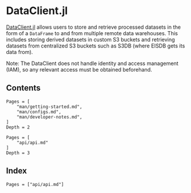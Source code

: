 # DataClient.jl
[DataClient.jl](https://gitlab.invenia.ca/invenia/Datafeeds/DataClient.jl) allows users to store and retrieve processed datasets in the form of a `DataFrame` to and from multiple remote data warehouses.
This includes storing derived datasets in custom S3 buckets and retrieving datasets from centralized S3 buckets such as S3DB (where EISDB gets its data from).

Note: The DataClient does not handle identity and access management (IAM), so any relevant access must be obtained beforehand.

## Contents
```@contents
Pages = [
    "man/getting-started.md",
    "man/configs.md",
    "man/developer-notes.md",
]
Depth = 2
```
```@contents
Pages = [
    "api/api.md"
]
Depth = 3
```

## Index

```@index
Pages = ["api/api.md"]
```